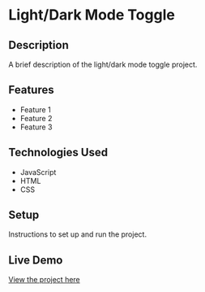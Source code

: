 # Light/Dark Mode Toggle

## Description

A brief description of the light/dark mode toggle project.

## Features

- Feature 1
- Feature 2
- Feature 3

## Technologies Used

- JavaScript
- HTML
- CSS

## Setup

Instructions to set up and run the project.

## Live Demo

[View the project here](https://deepakkumar55.github.io/200-JAVASCRIPT-PROJECT/18-18-light_dark_mode_toggle/)
